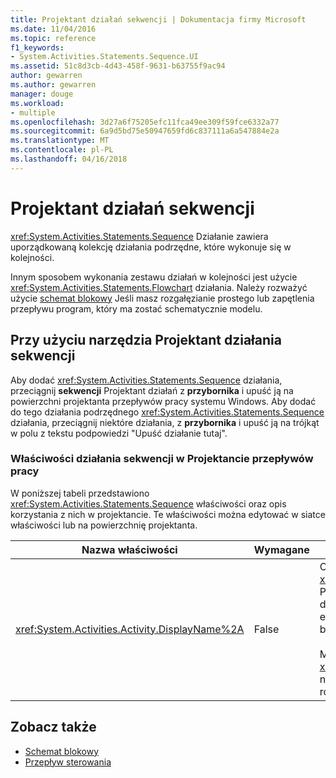 ```yaml
---
title: Projektant działań sekwencji | Dokumentacja firmy Microsoft
ms.date: 11/04/2016
ms.topic: reference
f1_keywords:
- System.Activities.Statements.Sequence.UI
ms.assetid: 51c8d3cb-4d43-458f-9631-b63755f9ac94
author: gewarren
ms.author: gewarren
manager: douge
ms.workload:
- multiple
ms.openlocfilehash: 3d27a6f75205efc11fca49ee309f59fce6332a77
ms.sourcegitcommit: 6a9d5bd75e50947659fd6c837111a6a547884e2a
ms.translationtype: MT
ms.contentlocale: pl-PL
ms.lasthandoff: 04/16/2018
---
```

# <a name="sequence-activity-designer"></a>Projektant działań sekwencji
<xref:System.Activities.Statements.Sequence> Działanie zawiera uporządkowaną kolekcję działania podrzędne, które wykonuje się w kolejności.

 Innym sposobem wykonania zestawu działań w kolejności jest użycie <xref:System.Activities.Statements.Flowchart> działania. Należy rozważyć użycie [schemat blokowy](../workflow-designer/flowchart-activity-designer.md) Jeśli masz rozgałęzianie prostego lub zapętlenia przepływu program, który ma zostać schematycznie modelu.

## <a name="using-the-sequence-activity-designer"></a>Przy użyciu narzędzia Projektant działania sekwencji
 Aby dodać <xref:System.Activities.Statements.Sequence> działania, przeciągnij **sekwencji** Projektant działań z **przybornika** i upuść ją na powierzchni projektanta przepływów pracy systemu Windows. Aby dodać do tego działania podrzędnego <xref:System.Activities.Statements.Sequence> działania, przeciągnij niektóre działania, z **przybornika** i upuść ją na trójkąt w polu z tekstu podpowiedzi "Upuść działanie tutaj".

### <a name="sequence-activity-properties-in-the-workflow-designer"></a>Właściwości działania sekwencji w Projektancie przepływów pracy
 W poniższej tabeli przedstawiono <xref:System.Activities.Statements.Sequence> właściwości oraz opis korzystania z nich w projektancie. Te właściwości można edytować w siatce właściwości lub na powierzchnię projektanta.

|Nazwa właściwości|Wymagane|Użycie|
|-------------------|--------------|-----------|
|<xref:System.Activities.Activity.DisplayName%2A>|False|Określa przyjazną nazwę <xref:System.Activities.Statements.Sequence> Projektant działań w nagłówku. Wartość domyślna to sekwencji. Wartość można edytować w siatce właściwości lub bezpośrednio w nagłówku Projektant działań.<br /><br /> Mimo że <xref:System.Activities.Activity.DisplayName%2A> nie jest ścisłym wymogiem jest najlepszym rozwiązaniem jej użyć.|

## <a name="see-also"></a>Zobacz także

- [Schemat blokowy](../workflow-designer/flowchart-activity-designer.md)
- [Przepływ sterowania](../workflow-designer/control-flow-activity-designers.md)